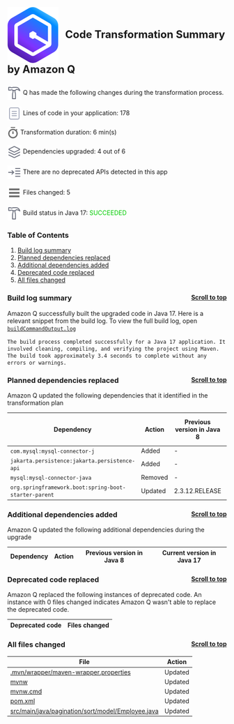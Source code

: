 <a id="top"></a>

<p style="font-size: 24px;"><img src="./qct-icons/transform-logo.svg" style="margin-right: 15px; vertical-align: middle;"></img><b>Code Transformation Summary by Amazon Q </b></p>
<p><img src="./qct-icons/transform-build-dark.svg" style="margin-bottom: 1px; vertical-align: middle;"></img> Q has made the following changes during the transformation process. <p>
<p><img src="./qct-icons/transform-variables-dark.svg" style="margin-bottom: 1px; vertical-align: middle;"></img> Lines of code in your application: 178 <p>
<p><img src="./qct-icons/transform-clock-dark.svg" style="margin-bottom: 1px; vertical-align: middle;"></img> Transformation duration: 6 min(s) <p>
<p><img src="./qct-icons/transform-dependencies-dark.svg" style="margin-bottom: 1px; vertical-align: middle;"></img> Dependencies upgraded: 4 out of 6 <p>
<p><img src="./qct-icons/transform-smartStepInto-dark.svg" style="margin-bottom: 1px; vertical-align: middle;"></img> There are no deprecated APIs detected in this app <p>
<p><img src="./qct-icons/transform-listFiles-dark.svg" style="margin-bottom: 1px; vertical-align: middle;"></img> Files changed: 5 <p>
<p><img src="./qct-icons/transform-build-dark.svg" style="margin-bottom: 1px; vertical-align: middle;"></img> Build status in Java 17: <span style="color: #00CC00">SUCCEEDED</span> <p>

### Table of Contents

1. <a href="#build-log-summary">Build log summary</a> 
1. <a href="#planned-dependencies-replaced">Planned dependencies replaced</a> 
1. <a href="#additional-dependencies-added">Additional dependencies added</a> 
1. <a href="#deprecated-code-replaced">Deprecated code replaced</a> 
1. <a href="#all-files-changed">All files changed</a> 


### Build log summary <a style="float:right; font-size: 14px;" href="#top">Scroll to top</a><a id="build-log-summary"></a>

Amazon Q successfully built the upgraded code in Java 17. Here is a relevant snippet from the build log. To view the full build log, open [`buildCommandOutput.log`](./buildCommandOutput.log)

```
The build process completed successfully for a Java 17 application. It involved cleaning, compiling, and verifying the project using Maven. The build took approximately 3.4 seconds to complete without any errors or warnings.
```


### Planned dependencies replaced <a style="float:right; font-size: 14px;" href="#top">Scroll to top</a><a id="planned-dependencies-replaced"></a>

Amazon Q updated the following dependencies that it identified in the transformation plan

| Dependency | Action | Previous version in Java 8 | Current version in Java 17 |
|--------------|--------|--------|--------|
| `com.mysql:mysql-connector-j` | Added | - | - |
| `jakarta.persistence:jakarta.persistence-api` | Added | - | 3.2.0 |
| `mysql:mysql-connector-java` | Removed | - | - |
| `org.springframework.boot:spring-boot-starter-parent` | Updated | 2.3.12.RELEASE | 3.3.9 |

### Additional dependencies added <a style="float:right; font-size: 14px;" href="#top">Scroll to top</a><a id="additional-dependencies-added"></a>

Amazon Q updated the following additional dependencies during the upgrade

| Dependency | Action | Previous version in Java 8 | Current version in Java 17 |
|--------------|--------|--------|--------|


### Deprecated code replaced <a style="float:right; font-size: 14px;" href="#top">Scroll to top</a><a id="deprecated-code-replaced"></a>

Amazon Q replaced the following instances of deprecated code. An instance with 0 files
changed indicates Amazon Q wasn't able to replace the deprecated code.

| Deprecated code | Files changed |
|----------------|----------------|


### All files changed <a style="float:right; font-size: 14px;" href="#top">Scroll to top</a><a id="all-files-changed"></a>

| File | Action |
|----------------|--------|
| [.mvn/wrapper/maven-wrapper.properties](../.mvn/wrapper/maven-wrapper.properties) | Updated |
| [mvnw](../mvnw) | Updated |
| [mvnw.cmd](../mvnw.cmd) | Updated |
| [pom.xml](../pom.xml) | Updated |
| [src/main/java/pagination/sort/model/Employee.java](../src/main/java/pagination/sort/model/Employee.java) | Updated |